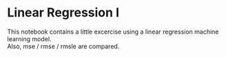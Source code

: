 # Linear Regression I
This notebook contains a little excercise using a linear regression machine learning model.<br> 
Also, mse / rmse / rmsle are compared. 

